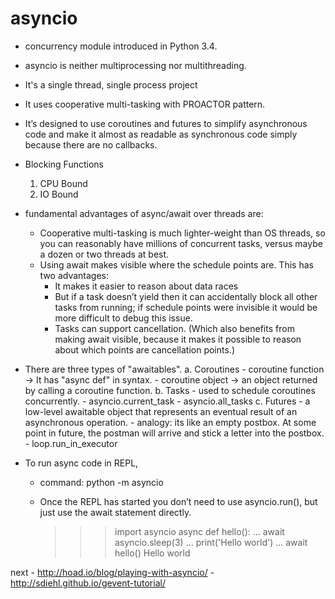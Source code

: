 asyncio
========
- concurrency module introduced in Python 3.4.
- asyncio is neither multiprocessing nor multithreading.
- It's a single thread, single process project
- It uses cooperative multi-tasking with PROACTOR pattern.
- It’s designed to use coroutines and futures to simplify asynchronous
    code and make it almost as readable as synchronous code simply
    because there are no callbacks.
- Blocking Functions
    1. CPU Bound
    2. IO Bound

- fundamental advantages of async/await over threads are:
    - Cooperative multi-tasking is much lighter-weight than OS threads, so you can reasonably have millions of concurrent tasks, versus maybe a dozen or two threads at best.
    - Using await makes visible where the schedule points are.
      This has two advantages:
        - It makes it easier to reason about data races
        - But if a task doesn’t yield then it can accidentally block all other tasks from running; if schedule points were invisible it would be more difficult to debug this issue.
        - Tasks can support cancellation. (Which also benefits from making await visible, because it makes it possible to reason about which points are cancellation points.)
- There are three types of "awaitables".
    a. Coroutines
        - coroutine function -> It has "async def" in syntax.
        - coroutine object -> an object returned by calling  a coroutine function.
    b. Tasks
        - used to schedule coroutines concurrently.
        - asyncio.current_task
        - asyncio.all_tasks
    c. Futures
        - a low-level awaitable object that represents an eventual result of an asynchronous
          operation.
        - analogy: its like an empty postbox. At some point in future, the postman will
          arrive and stick a letter into the postbox.
        - loop.run_in_executor

- To run async code in REPL,
     - command: python -m asyncio
     - Once the REPL has started you don’t need to use asyncio.run(), but just use the await statement directly.

        >>> import asyncio
        >>> async def hello():
        ...     await asyncio.sleep(3)
        ...     print('Hello world')
        ...
        >>> await hello()
        Hello world
        >>>


next
    - http://hoad.io/blog/playing-with-asyncio/
    - http://sdiehl.github.io/gevent-tutorial/
